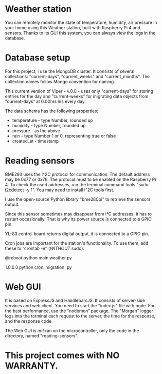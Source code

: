 # Weather station
You can remotely monitor the state of temperature, humidity, air pressure in your home using this Weather station, built with Raspberry Pi 4 and sensors. Thanks to its GUI this system, you can always view the logs in the database. 

# Database setup
For this project, I use the MongoDB cluster. It consists of several collections: "current-days", "current_weeks" and "current_months". 
The collection names follow Mongo convention for naming.

This current version of Viper - v.0.0 - uses only "current-days" for storing entries for the day and "current-weeks" for migrating data objects from "current-days" at 0.00hrs his every day.

The data schema has the following properties: 
- temperature - type Number, rounded up
- humidity  - type Number, rounded up
- pressure - as the above
- rain -  type Number 1 or 0. representing true or false 
- created_at - timestamp

# Reading sensors

BME280 uses the I^2C  protocol for communication. The default address may be 0x77 or 0x76. The protocol must to be enabled on the Raspberry Pi 4. To check the used addresses, run the terminal command tools "sudo i2cdetect -y 1". You may need to install  I^2C tools first.

I use the open-source Python library "bme280pi" to retrieve the sensors output.

Since this sensor sometimes may disappear from I²C addresses, it has to restart occasionally. That is why its power source is connected to a GPIO pin.

YL-83 control board returns digital output, it is connected to a GPIO pin.

Cron jobs are important for the station's functionality. To use them, add these to “crontab -e” (*WITHOUT* sudo):

@reboot python main weather.py 

1.0.0.0 python cron_migration. py

# Web GUI 
It is based on ExpressJS and HandlebarsJS. It consists of server-side services and web client. You need to start the "index.js" file with node. For the best performance, use the "nodemon” package. The "Morgan" logger logs into the terminal each request to the server, the time for the response, and the response code.

The Web GUI is *not* ran on the microcontroller, only the code in the directory, named "reading-sensors".

# This project comes with NO WARRANTY.
